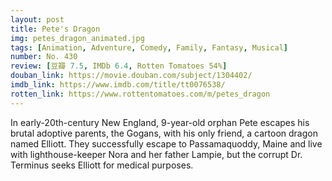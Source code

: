 ```yaml
---
layout: post 
title: Pete's Dragon
img: petes_dragon_animated.jpg
tags: [Animation, Adventure, Comedy, Family, Fantasy, Musical]
number: No. 430
review: [豆瓣 7.5, IMDb 6.4, Rotten Tomatoes 54%]
douban_link: https://movie.douban.com/subject/1304402/
imdb_link: https://www.imdb.com/title/tt0076538/
rotten_link: https://www.rottentomatoes.com/m/petes_dragon
---
```


In early-20th-century New England, 9-year-old orphan Pete escapes his brutal adoptive parents, the Gogans, with his only friend, a cartoon dragon named Elliott. They successfully escape to Passamaquoddy, Maine and live with lighthouse-keeper Nora and her father Lampie, but the corrupt Dr. Terminus seeks Elliott for medical purposes.